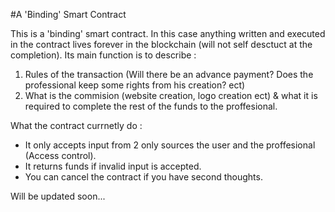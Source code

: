 #A 'Binding' Smart Contract

This is a 'binding' smart contract. In this case anything written and executed in the contract lives forever in the blockchain (will not self desctuct at the completion). Its main function is to describe :

1. Rules of the transaction (Will there be an advance payment? Does the professional keep some rights from his creation? ect)
2. What is the commision (website creation, logo creation ect) & what it is required to complete the rest of the funds to the proffesional.

What the contract currnetly do :

* It only accepts input from 2 only sources the user and the proffesional (Access control).
* It returns funds if invalid input is accepted.
* You can cancel the contract if you have second thoughts.


Will be updated soon...
